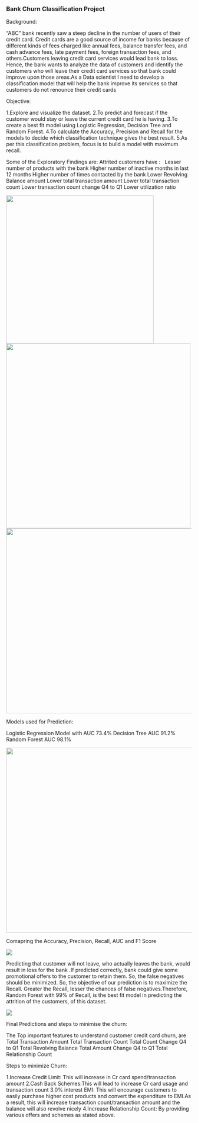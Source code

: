 ### Bank Churn Classification Project

Background:

“ABC” bank recently saw a steep decline in the number of users of their credit card. Credit cards are a good source of income for banks because of different kinds of fees charged  like annual fees, balance transfer fees, and cash advance fees, late payment fees, foreign transaction fees, and others.Customers leaving credit card services would lead bank to loss. Hence, the bank wants to analyze the data of customers and identify the customers who will leave their credit card services so that bank could improve upon those areas.As a Data scientist  I need to develop a classification model that will help the bank improve its services so that customers do not renounce their credit cards


Objective:

1.Explore and visualize the dataset.
2.To predict and forecast if the customer would stay or leave the current credit card he is having. 
3.To create a best fit model using Logistic Regression, Decision Tree and Random Forest.
4.To calculate the Accuracy, Precision and Recall for the models to decide which classification technique gives the best result.
5.As per this classification problem, focus is to build a model with maximum recall.

Some of the Exploratory Findings are:
  Attrited customers have :
      Lesser number of products   with the bank
      Higher number of inactive months in last 12 months
      Higher number of times contacted by the bank
      Lower Revolving Balance amount
      Lower total transaction amount
      Lower total transaction count
      Lower transaction count change Q4 to Q1
      Lower utilization ratio
      
      
<img src="https://user-images.githubusercontent.com/99994988/154917047-311f2d63-943a-4bbe-8b37-31a47171e3b5.png" width="400" height="400" align="centre">

<img src="https://user-images.githubusercontent.com/99994988/154917274-c2df74e6-8bf3-46de-b8cc-31c56718f938.png" width="500" height="500" align="centre">

<img src="https://user-images.githubusercontent.com/99994988/154917487-4e4822d8-69ce-478c-8ae6-68f2efa43ed9.png" width="700" height="500" align="centre">

Models used for Prediction:

Logistic Regression Model with AUC 73.4%
Decision Tree AUC 91.2%
Random Forest AUC 98.1%

<img src="https://user-images.githubusercontent.com/99994988/154925297-0562a04c-916b-46c2-af27-5f7ba5f9d580.png" width="700" height="500" align="centre">


Comapring the Accuracy, Precision, Recall, AUC and F1 Score

<img src="https://user-images.githubusercontent.com/99994988/154926061-f301b02d-9c99-4536-b285-024f25fe1f72.png" >

Predicting that customer will not leave, who actually  leaves the bank, would result in loss for the bank .If predicted correctly, bank could give some promotional offers to the customer to retain them. So, the false negatives should be minimized. So, the objective of our prediction is to maximize the Recall. Greater the Recall, lesser the chances of false negatives.Therefore, Random Forest with 99% of Recall, is the best fit model in predicting the attrition of the customers, of this dataset.



<img src="https://user-images.githubusercontent.com/99994988/154926927-b3185b5a-5413-4ee1-be44-2b037046a121.png" >

Final Predictions and steps to minimise the churn:

The Top  important features to understand customer credit card churn, are
Total Transaction Amount
Total Transaction Count
Total Count Change Q4 to Q1
Total Revolving Balance
Total Amount Change Q4 to Q1
Total Relationship Count

Steps to minimize Churn:

1.Increase Credit Limit: This will increase in Cr card spend/transaction amount
2.Cash Back Schemes:This will lead to increase Cr card usage and transaction count
3.0% interest EMI: This will encourage customers to easily  purchase higher cost products and convert the expenditure to EMI.As a result, this will increase transaction count/transaction amount and the balance will also revolve nicely
4.Increase Relationship Count: By providing various offers and schemes as stated above.







